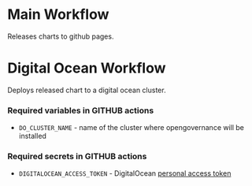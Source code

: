 # Main Workflow

Releases charts to github pages.

# Digital Ocean Workflow

Deploys released chart to a digital ocean cluster.

### Required variables in GITHUB actions

- `DO_CLUSTER_NAME` - name of the cluster where opengovernance will be installed

### Required secrets in GITHUB actions

- `DIGITALOCEAN_ACCESS_TOKEN` - DigitalOcean [personal access token](https://cloud.digitalocean.com/account/api/tokens)
